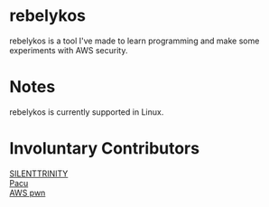 # rebelykos
rebelykos is a tool I've made to learn programming and make some experiments with AWS security.

# Notes
rebelykos is currently supported in Linux.

# Involuntary Contributors
[SILENTTRINITY](https://github.com/byt3bl33d3r/SILENTTRINITY)<br />
[Pacu](https://github.com/RhinoSecurityLabs/pacu)<br />
[AWS pwn](https://github.com/dagrz/aws_pwn)
